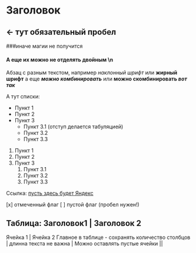 # Заголовок
## <- тут обязательный пробел
###иначе магии не получится
#### А еще их можно не отделять двойным \n

Абзац с разным текстом, например *наклонный шрифт* или **жирный шрифт**
а еще ***можно комбинировать*** или **можно скомбинировать *вот так***

А тут списки:
* Пункт 1
* Пункт 2
* Пункт 3
    * Пункт 3.1 (отступ делается табуляцией)
    * Пункт 3.2
    * Пункт 3.3

1. Пункт 1
1. Пункт 2
1. Пункт 3
    1. Пункт 3.1
    1. Пункт 3.2
    1. Пункт 3.3

Ссылка: [пусть здесь будет Яндекс](https://yandex.ru)

[x] отмеченный флаг
[ ] пустой флаг (пробел нужен!)

Таблица:
Заголовок1 | Заголовок 2
------------------------
Ячейка 1 | Ячейка 2
Главное в таблице - сохранять количество столбцов | длинна текста не важна
 | Можно оставлять пустые ячейки
 ||
